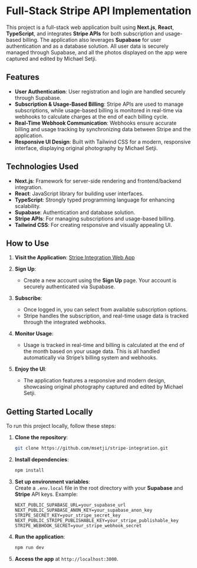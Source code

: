 # Full-Stack Stripe API Implementation

This project is a full-stack web application built using **Next.js**, **React**, **TypeScript**, and integrates **Stripe APIs** for both subscription and usage-based billing. The application also leverages **Supabase** for user authentication and as a database solution. All user data is securely managed through Supabase, and all the photos displayed on the app were captured and edited by Michael Setji.

## Features

- **User Authentication**: User registration and login are handled securely through Supabase.
- **Subscription & Usage-Based Billing**: Stripe APIs are used to manage subscriptions, while usage-based billing is monitored in real-time via webhooks to calculate charges at the end of each billing cycle.
- **Real-Time Webhook Communication**: Webhooks ensure accurate billing and usage tracking by synchronizing data between Stripe and the application.
- **Responsive UI Design**: Built with Tailwind CSS for a modern, responsive interface, displaying original photography by Michael Setji.

## Technologies Used

- **Next.js**: Framework for server-side rendering and frontend/backend integration.
- **React**: JavaScript library for building user interfaces.
- **TypeScript**: Strongly typed programming language for enhancing scalability.
- **Supabase**: Authentication and database solution.
- **Stripe APIs**: For managing subscriptions and usage-based billing.
- **Tailwind CSS**: For creating responsive and visually appealing UI.

## How to Use

1. **Visit the Application**: [Stripe Integration Web App](https://stripe-integration-gray.vercel.app/)

2. **Sign Up**:  
   - Create a new account using the **Sign Up** page. Your account is securely authenticated via Supabase.

3. **Subscribe**:  
   - Once logged in, you can select from available subscription options.  
   - Stripe handles the subscription, and real-time usage data is tracked through the integrated webhooks.

4. **Monitor Usage**:  
   - Usage is tracked in real-time and billing is calculated at the end of the month based on your usage data. This is all handled automatically via Stripe’s billing system and webhooks.

5. **Enjoy the UI**:  
   - The application features a responsive and modern design, showcasing original photography captured and edited by Michael Setji.

## Getting Started Locally

To run this project locally, follow these steps:

1. **Clone the repository**:
   ```bash
   git clone https://github.com/msetji/stripe-integration.git
   ```

2. **Install dependencies**:
   ```bash
   npm install
   ```

3. **Set up environment variables**:  
   Create a `.env.local` file in the root directory with your **Supabase** and **Stripe** API keys. Example:

   ```
   NEXT_PUBLIC_SUPABASE_URL=your_supabase_url
   NEXT_PUBLIC_SUPABASE_ANON_KEY=your_supabase_anon_key
   STRIPE_SECRET_KEY=your_stripe_secret_key
   NEXT_PUBLIC_STRIPE_PUBLISHABLE_KEY=your_stripe_publishable_key
   STRIPE_WEBHOOK_SECRET=your_stripe_webhook_secret
   ```

4. **Run the application**:
   ```bash
   npm run dev
   ```

5. **Access the app** at `http://localhost:3000`.

